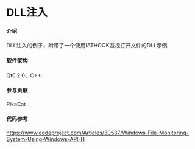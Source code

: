 # DLL注入

#### 介绍
DLL注入的例子，附带了一个使用IATHOOK监视打开文件的DLL示例

#### 软件架构
Qt6.2.0、C++

#### 参与贡献
PikaCat

#### 代码参考
https://www.codeproject.com/Articles/30537/Windows-File-Monitoring-System-Using-Windows-API-H